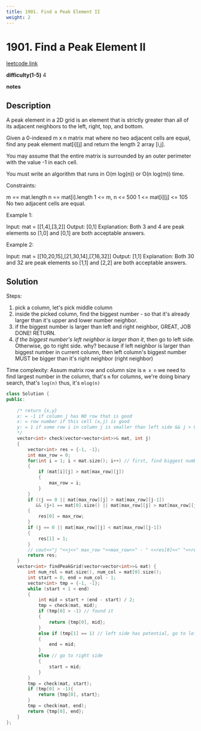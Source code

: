 ```yaml
---
title: 1901. Find a Peak Element II
weight: 2
---
```

# 1901. Find a Peak Element II
[leetcode link](https://leetcode.com/problems/find-a-peak-element-ii/)

**difficulty(1-5)** 
4

**notes**   


## Description
A peak element in a 2D grid is an element that is strictly greater than all of its adjacent neighbors to the left, right, top, and bottom.

Given a 0-indexed m x n matrix mat where no two adjacent cells are equal, find any peak element mat[i][j] and return the length 2 array [i,j].

You may assume that the entire matrix is surrounded by an outer perimeter with the value -1 in each cell.

You must write an algorithm that runs in O(m log(n)) or O(n log(m)) time.

Constraints:

m == mat.length
n == mat[i].length
1 <= m, n <= 500
1 <= mat[i][j] <= 105
No two adjacent cells are equal.

Example 1:

Input: mat = [[1,4],[3,2]]
Output: [0,1]
Explanation: Both 3 and 4 are peak elements so [1,0] and [0,1] are both acceptable answers.

Example 2:

Input: mat = [[10,20,15],[21,30,14],[7,16,32]]
Output: [1,1]
Explanation: Both 30 and 32 are peak elements so [1,1] and [2,2] are both acceptable answers.

## Solution

Steps:
1. pick a column, let's pick middle column
2. inside the picked column, find the biggest number - so that it's already larger than it's upper and lower number neighbor.
3. if the biggest number  is larger than left and right neighbor, GREAT, JOB DONE! RETURN.
4. *if the biggest number's left neighbor is larger than it*, then go to left side. Otherwise, go to right side. 
   why?
   because if left neighbor is larger than biggest number in current column, then left column's biggest number MUST be bigger than it's right neighbor (right neighbor)

Time complexity:
Assum matrix row and column size is `m x n`
we need to find largest number in the column, that's `m` 
for columns, we're doing binary search, that's `log(n)`
thus, it's `mlog(n)`

```c++
class Solution {
public:
    
    /* return {x,y}
    x: = -1 if column j has NO row that is good
    x: = row number if this cell (x,j) is good
    y: = 1 if some row i in column j is smaller than left side && j > 0
    */
    vector<int> check(vector<vector<int>>& mat, int j)
    {
        vector<int> res = {-1, -1};
        int max_row = 0;
        for(int i = 1; i < mat.size(); i++) // first, find biggest number in this column
        {
            if (mat[i][j] > mat[max_row][j])
            {
                max_row = i;
            }
        }
        if ((j == 0 || mat[max_row][j] > mat[max_row][j-1])
           && (j+1 == mat[0].size() || mat[max_row][j] > mat[max_row][j+1]))
        {
            res[0] = max_row;
        }
        if (j == 0 || mat[max_row][j] < mat[max_row][j-1])
        {
            res[1] = 1;
        }
        // cout<<"j "<<j<<" max_row "<<max_row<<" - " <<res[0]<<" "<<res[1]<<endl;
        return res;
    }
    vector<int> findPeakGrid(vector<vector<int>>& mat) {
        int num_rol = mat.size(), num_col = mat[0].size();
        int start = 0, end = num_col - 1;
        vector<int> tmp = {-1, -1};
        while (start + 1 < end)
        {
            int mid = start + (end - start) / 2;
            tmp = check(mat, mid);
            if (tmp[0] > -1) // found it
            {
                return {tmp[0], mid};
            }
            else if (tmp[1] == 1) // left side has potential, go to left
            {
                end = mid;
            }
            else // go to right side
            {
                start = mid;
            }
        }
        tmp = check(mat, start);
        if (tmp[0] > -1){
            return {tmp[0], start};
        }
        tmp = check(mat, end);
        return {tmp[0], end};
    }
};
```